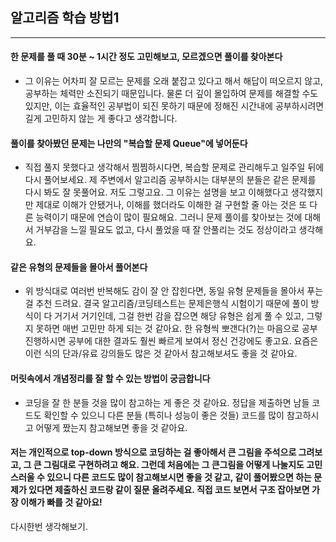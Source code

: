 ## 알고리즘 학습 방법1

---

#### 한 문제를 풀 때 30분 ~ 1시간 정도 고민해보고, 모르겠으면 풀이를 찾아본다

- 그 이유는 어차피 잘 모르는 문제를 오래 붙잡고 있다고 해서 해답이 떠오르지 않고, 공부하는 체력만 소진되기 때문입니다. 물론 더 깊이 몰입하여 문제를 해결할 수도 있지만, 이는 효율적인 공부법이 되진 못하기 때문에 정해진 시간내에 공부하시려면 길게 고민하지 않는 게 좋다고 생각합니다.

#### 풀이를 찾아봤던 문제는 나만의 "복습할 문제 Queue"에 넣어둔다

- 직접 풀지 못했다고 생각해서 찜찜하시다면, 복습할 문제로 관리해두고 일주일 뒤에 다시 풀어보세요. 제 주변에서 알고리즘 공부하시는 대부분의 분들은 같은 문제를 다시 봐도 잘 못풀어요. 저도 그렇고요. 그 이유는 설명을 보고 이해했다고 생각했지만 제대로 이해가 안됐거나, 이해를 했더라도 이해한 걸 구현할 줄 아는 것은 또 다른 능력이기 때문에 연습이 많이 필요해요. 그러니 문제 풀이를 찾아보는 것에 대해서 거부감을 느낄 필요도 없고, 다시 풀었을 때 잘 안풀리는 것도 정상이라고 생각해요.

#### 같은 유형의 문제들을 몰아서 풀어본다

- 위 방식대로 여러번 반복해도 감이 잘 안 잡힌다면, 동일 유형 문제들을 몰아서 푸는 걸 추천 드려요. 결국 알고리즘/코딩테스트는 문제은행식 시험이기 때문에 풀이 방식이 다 거기서 거기인데, 그걸 한번 감을 잡으면 해당 유형은 쉽게 풀 수 있고, 그렇지 못하면 매번 고민만 하게 되는 것 같아요. 한 유형씩 뽀갠다(?)는 마음으로 공부 진행하시면 공부에 대한 결과도 훨씬 빠르게 보여서 정신 건강에도 좋고요. 요즘은 이런 식의 단과/유료 강의들도 많은 것 같아서 참고해보셔도 좋을 것 같아요.

#### 머릿속에서 개념정리를 잘 할 수 있는 방법이 궁금합니다

- 코딩을 잘 한 분들 것을 많이 참고하는 게 좋은 것 같아요. 정답을 제출하면 남들 코드도 확인할 수 있으니 다른 분들 (특히나 성능이 좋은 것들) 코드를 많이 참고하시고 어떻게 짰는지 참고해보면 좋을 것 같아요.

#### 저는 개인적으로 top-down 방식으로 코딩하는 걸 좋아해서 큰 그림을 주석으로 그려보고, 그 큰 그림대로 구현하려고 해요. 그런데 처음에는 그 큰그림을 어떻게 나눌지도 고민스러울 수 있으니 다른 코드도 많이 참고해보시면 좋을 것 같고, 같이 풀어봤으면 하는 문제가 있다면 제출하신 코드랑 같이 질문 올려주세요. 직접 코드 보면서 구조 잡아보면 가장 이해가 빠를 것 같아요!

다시한번 생각해보기.
